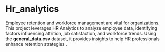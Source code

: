 # Hr_analytics
Employee retention and workforce management are vital for organizations. This project leverages HR Analytics to analyze employee data, identifying factors influencing attrition, job satisfaction, and workforce trends. Using the **general_data.csv** dataset, it provides insights to help HR professionals enhance retention strategies .
